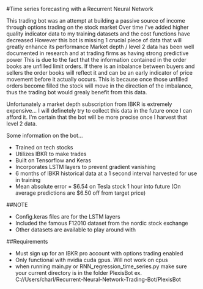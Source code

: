 #Time series forecasting with a Recurrent Neural Network

This trading bot was an attempt at building a passive source of income through options trading on the stock market
Over time i've added higher quality indicator data to my training datasets and the cost functions have decreased
However this bot is missing 1 crucial piece of data that will greatly enhance its performance
Market depth / level 2 data has been well documented in research and at trading firms as having strong predictive power
This is due to the fact that the information contained in the order books are unfilled limit orders. If there is an inbalance
between buyers and sellers the order books will reflect it and can be an early indicator of price movement before it actually occurs.
This is because once those unfilled orders become filled the stock will move in the direction of the imbalance, thus the trading bot
would grealy benefit from this data.

Unfortunately a market depth subscription from IBKR is extremely expensive...
I will definetely try to collect this data in the future once I can afford it. I'm certain that the bot will be 
more precise once I harvest that level 2 data.


Some information on the bot...
 - Trained on tech stocks
 - Utilizes IBKR to make trades
 - Built on Tensorflow and Keras
 - Incorporates LSTM layers to prevent gradient vanishing
 - 6 months of IBKR historical data at a 1 second interval harvested for use in training
 - Mean absolute error = $6.54 on Tesla stock 1 hour into future (On average predictions are $6.50 off from target price)

##NOTE
 - Config.keras files are for the LSTM layers
 - Included the famous F12010 dataset from the nordic stock exchange
 - Other datasets are available to play around with

##Requirements 
 - Must sign up for an IBKR pro account with options trading enabled
 - Only functional with nvidia cuda gpus. Will not work on cpus
 - when running main.py or RNN_regression_time_series.py make sure your current directory is in the folder PlexisBot
 ex. C://Users/charl/Recurrent-Neural-Network-Trading-Bot/PlexisBot

